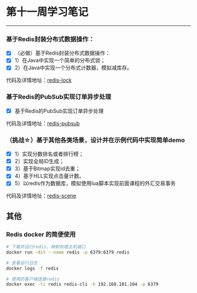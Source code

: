 # 第十一周学习笔记
***
### 基于Redis封装分布式数据操作：
- [x] （必做）基于Redis封装分布式数据操作：
 - [x] 1）在Java中实现一个简单的分布式锁；
 - [x] 2）在Java中实现一个分布式计数器，模拟减库存。

代码及详情地址：[redis-lock](https://github.com/lw1243925457/JAVA-000/tree/main/homework/redis/redis-lock)

### 基于Redis的PubSub实现订单异步处理
- [x] 基于Redis的PubSub实现订单异步处理

代码及详情地址：[redis-pubsub](https://github.com/lw1243925457/JAVA-000/tree/main/homework/redis/redis-pubsub)


### （挑战☆）基于其他各类场景，设计并在示例代码中实现简单demo
- [x] 1）实现分数排名或者排行榜；
- [x] 2）实现全局ID生成；
- [x] 3）基于Bitmap实现id去重；
- [x] 4）基于HLL实现点击量计数。
- [x] 5）以redis作为数据库，模拟使用lua脚本实现前面课程的外汇交易事务

代码及详情地址：[redis-scene](https://github.com/lw1243925457/JAVA-000/tree/main/homework/redis/redis-scene)


## 其他
### Redis docker 的简便使用
```bash
# 下载并运行redis，映射到宿主机端口
docker run -dit --name redis -p 6379:6379 redis

# 查看运行日志
docker logs -f redis

# 使用的客户端连接redis
docker exec -ti redis redis-cli -h 192.168.101.104 -p 6379
```